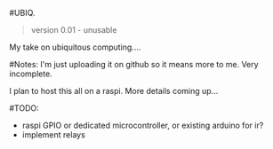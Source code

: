 #UBIQ.
> version 0.01 - unusable

My take on ubiquitous computing....

#Notes:
I'm just uploading it on github so it means more to me. Very incomplete.

I plan to host this all on a raspi. More details coming up...

#TODO:
- raspi GPIO or dedicated microcontroller, or existing arduino for ir?
- implement relays                                  
